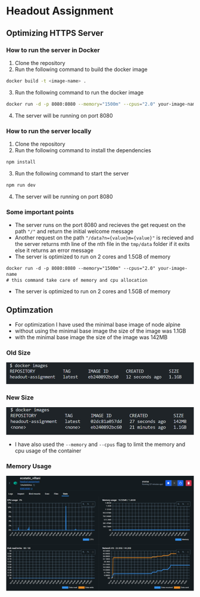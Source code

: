 # Headout Assignment

## Optimizing HTTPS Server

### How to run the server in Docker

1. Clone the repository
2. Run the following command to build the docker image

```bash
docker build -t <image-name> .
```

3. Run the following command to run the docker image

```bash
docker run -d -p 8080:8080 --memory="1500m" --cpus="2.0" your-image-name
```

4. The server will be running on port 8080

### How to run the server locally

1. Clone the repository
2. Run the following command to install the dependencies

```bash
npm install
```

3. Run the following command to start the server

```bash
npm run dev
```

4. The server will be running on port 8080

### Some important points

- The server runs on the port 8080 and recieves the get request on the path `"/"`
  and return the initial welcome message
- Another request on the path `"/data?n={value}m={value}"` is recieved and the
  server returns mth line of the nth file in the `tmp/data` folder if it exits else it returns an error message
- The server is optimized to run on 2 cores and 1.5GB of memory

```
docker run -d -p 8080:8080 --memory="1500m" --cpus="2.0" your-image-name
# this command take care of memory and cpu allocation
```
- The server is optimized to run on 2 cores and 1.5GB of memory

## Optimzation
- For optimization I have used the minimal base image of node alpine
- without using the minimal base image the size of the image was 1.1GB
- with the minimal base image the size of the image was 142MB

### Old Size
![Old Size](./public/old.png)

### New Size
![New Size](./public/new.png)

- I have also used the `--memory` and `--cpus` flag to limit the memory and cpu usage of the container

### Memory Usage
![Memory Usage](./public/memory.png)


